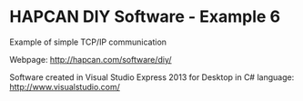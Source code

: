 HAPCAN DIY Software - Example 6
============

Example of simple TCP/IP communication

Webpage: http://hapcan.com/software/diy/

Software created in Visual Studio Express 2013 for Desktop in C# language: http://www.visualstudio.com/
